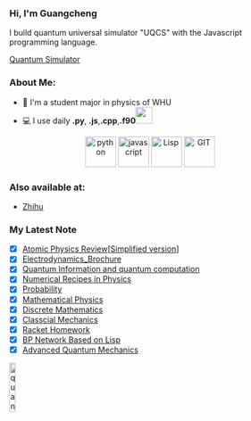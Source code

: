 ### Hi, I'm Guangcheng

I build quantum universal simulator "UQCS" with the Javascript programming language.

[Quantum Simulator](https://github.com/Santics/UQCS)

### About Me:

- 🎁 I'm a student major in physics of WHU
- 💻 I use daily **.py**, **.js**,**.cpp**,**.f90**<img src="https://media.giphy.com/media/WUlplcMpOCEmTGBtBW/giphy.gif" width="30">

<p align="center">
      <img src="https://www.vectorlogo.zone/logos/python/python-icon.svg" alt="python" width="55" height="55"/>
      <img src="https://www.vectorlogo.zone/logos/javascript/javascript-icon.svg" alt="javascript" width="55" height="55"/> 
      <img src="https://www.vectorlogo.zone/logos/common-lispnet/common-lispnet-icon.svg" alt="Lisp" width="55" height="55"/>
      <img src="https://www.vectorlogo.zone/logos/git-scm/git-scm-icon.svg" alt="GIT" width="55" height="55"/> 
</p>

### Also available at:

- [Zhihu](https://www.zhihu.com/people/shen-dang-fu-mu-xin-xiang-qing-hua)

### My Latest Note

- [x] [Atomic Physics Review](https://github.com/ElonDormancy/Physics-Note/blob/master/Note/The_Review_of_Atomic_Physics.pdf)[[Simplified version](https://zhuanlan.zhihu.com/p/371286925)]
- [x] [Electrodynamics_Brochure](https://github.com/ElonDormancy/Physics-Note/blob/master/Note/Electrodynamics_Brochure.pdf)
- [x] [Quantum Information and quantum computation](https://github.com/ElonDormancy/Physics-Note/blob/master/Note/QIC/The_Note_of_QIC%20V4.pdf)
- [x] [Numerical Recipes in Physics](https://github.com/ElonDormancy/Physics-Note/blob/master/Note/Numerical_Recipes_in_Physics_Report.pdf)
- [x] [Probability](https://github.com/ElonDormancy/Physics-Note/blob/master/Note/Probability.pdf)
- [x] [Mathematical Physics](https://zhuanlan.zhihu.com/p/343110386)
- [x] [Discrete Mathematics](https://zhuanlan.zhihu.com/p/149468789)
- [x] [Classcial Mechanics](https://github.com/ElonDormancy/Physics-Note/blob/master/Note/ClasscialMechanicsReview.pdf)
- [x] [Racket Homework](https://github.com/ElonDormancy/Physics-Note/tree/master/Note/Racket%20Note)
- [x] [BP Network Based on Lisp](https://github.com/ElonDormancy/Physics-Note/blob/master/Note/Neuron_Networks.pdf)
- [x] [Advanced Quantum Mechanics](https://github.com/ElonDormancy/Physics-Note/blob/master/Note/AdvancedQuantumMechanicsReview.pdf)

<p align="left">
    <img src="https://komarev.com/ghpvc/?username=ElonDormancy&style=flat&color=000000" alt="quantum computation" width="15%"/>
</p>

